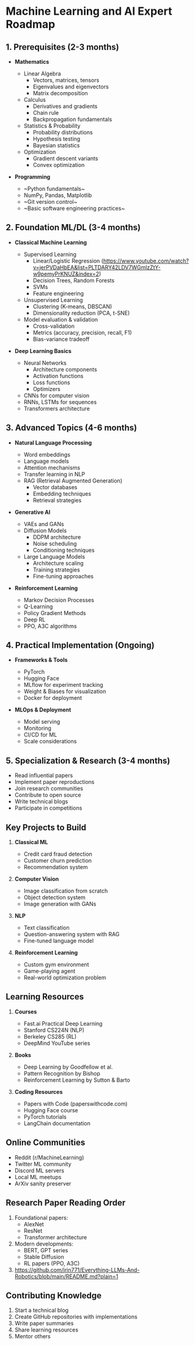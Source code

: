 # Machine Learning and AI Expert Roadmap

## 1. Prerequisites (2-3 months)
- **Mathematics**
  - Linear Algebra
    - Vectors, matrices, tensors
    - Eigenvalues and eigenvectors
    - Matrix decomposition
  - Calculus
    - Derivatives and gradients
    - Chain rule
    - Backpropagation fundamentals
  - Statistics & Probability
    - Probability distributions
    - Hypothesis testing
    - Bayesian statistics
  - Optimization
    - Gradient descent variants
    - Convex optimization
    
- **Programming**
  - ~Python fundamentals~
  - NumPy, Pandas, Matplotlib
  - ~Git version control~
  - ~Basic software engineering practices~

## 2. Foundation ML/DL (3-4 months)
- **Classical Machine Learning**
  - Supervised Learning 
    - Linear/Logistic Regression (https://www.youtube.com/watch?v=jerPVDaHbEA&list=PLTDARY42LDV7WGmlzZtY-w9pemyPrKNUZ&index=2)
    - Decision Trees, Random Forests
    - SVMs
    - Feature engineering
  - Unsupervised Learning
    - Clustering (K-means, DBSCAN)
    - Dimensionality reduction (PCA, t-SNE)
  - Model evaluation & validation
    - Cross-validation
    - Metrics (accuracy, precision, recall, F1)
    - Bias-variance tradeoff

- **Deep Learning Basics**
  - Neural Networks
    - Architecture components
    - Activation functions
    - Loss functions
    - Optimizers
  - CNNs for computer vision
  - RNNs, LSTMs for sequences
  - Transformers architecture

## 3. Advanced Topics (4-6 months)
- **Natural Language Processing**
  - Word embeddings
  - Language models
  - Attention mechanisms
  - Transfer learning in NLP
  - RAG (Retrieval Augmented Generation)
    - Vector databases
    - Embedding techniques
    - Retrieval strategies

- **Generative AI**
  - VAEs and GANs
  - Diffusion Models
    - DDPM architecture
    - Noise scheduling
    - Conditioning techniques
  - Large Language Models
    - Architecture scaling
    - Training strategies
    - Fine-tuning approaches

- **Reinforcement Learning**
  - Markov Decision Processes
  - Q-Learning
  - Policy Gradient Methods
  - Deep RL
  - PPO, A3C algorithms

## 4. Practical Implementation (Ongoing)
- **Frameworks & Tools**
  - PyTorch
  - Hugging Face
  - MLflow for experiment tracking
  - Weight & Biases for visualization
  - Docker for deployment

- **MLOps & Deployment**
  - Model serving
  - Monitoring
  - CI/CD for ML
  - Scale considerations

## 5. Specialization & Research (3-4 months)
- Read influential papers
- Implement paper reproductions
- Join research communities
- Contribute to open source
- Write technical blogs
- Participate in competitions

## Key Projects to Build

1. **Classical ML**
   - Credit card fraud detection
   - Customer churn prediction
   - Recommendation system

2. **Computer Vision**
   - Image classification from scratch
   - Object detection system
   - Image generation with GANs

3. **NLP**
   - Text classification
   - Question-answering system with RAG
   - Fine-tuned language model

4. **Reinforcement Learning**
   - Custom gym environment
   - Game-playing agent
   - Real-world optimization problem

## Learning Resources

1. **Courses**
   - Fast.ai Practical Deep Learning
   - Stanford CS224N (NLP)
   - Berkeley CS285 (RL)
   - DeepMind YouTube series

2. **Books**
   - Deep Learning by Goodfellow et al.
   - Pattern Recognition by Bishop
   - Reinforcement Learning by Sutton & Barto

3. **Coding Resources**
   - Papers with Code (paperswithcode.com)
   - Hugging Face course
   - PyTorch tutorials
   - LangChain documentation

## Online Communities
- Reddit (r/MachineLearning)
- Twitter ML community
- Discord ML servers
- Local ML meetups
- ArXiv sanity preserver

## Research Paper Reading Order
1. Foundational papers:
   - AlexNet
   - ResNet
   - Transformer architecture
2. Modern developments:
   - BERT, GPT series
   - Stable Diffusion
   - RL papers (PPO, A3C)
3. https://github.com/jrin771/Everything-LLMs-And-Robotics/blob/main/README.md?plain=1


## Contributing Knowledge
1. Start a technical blog
2. Create GitHub repositories with implementations
3. Write paper summaries
4. Share learning resources
5. Mentor others
